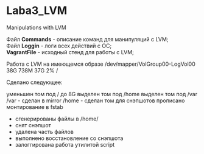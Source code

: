 # Laba3_LVM
Manipulations with LVM 


Файл <B>Commands</B> - описание команд для манипуляций с LVM;    
Файл <B>Loggin</B> - логи всех действий с ОС;        
<B>VagrantFile</B> - исходный стенд для работы с LVM; 

Работа с LVM 
на имеющемся образе
/dev/mapper/VolGroup00-LogVol00 38G 738M 37G 2% /


Сделано следующее:

уменьшен том под / до 8G
выделен том под /home
выделен том под /var
/var - сделан в mirror
/home - сделан том для снэпшотов
прописано монтирование в fstab

- сгенерированы файлы в /home/
- снят снэпшот
- удалена часть файлов
- выполнено восстановление со снэпшота
- залоггирована работа утилитой script

